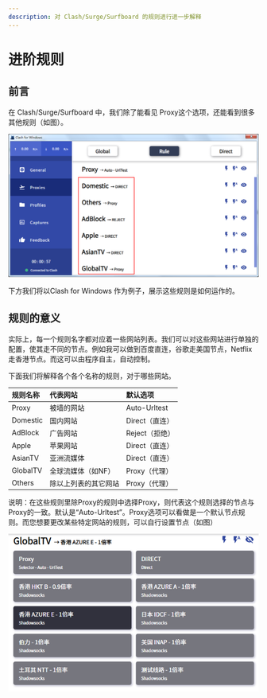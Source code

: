 ```yaml
---
description: 对 Clash/Surge/Surfboard 的规则进行进一步解释
---
```


# 进阶规则

## 前言

在 Clash/Surge/Surfboard 中，我们除了能看见 Proxy这个选项，还能看到很多其他规则（如图）。

![](../.gitbook/assets/snipaste_2019-05-29_11-06-36.png)

下方我们将以Clash for Windows 作为例子，展示这些规则是如何运作的。

## 规则的意义

实际上，每一个规则名字都对应着一些网站列表。我们可以对这些网站进行单独的配置，使其走不同的节点。例如我可以做到百度直连，谷歌走美国节点，Netflix走香港节点。而这可以由程序自主，自动控制。

下面我们将解释各个各个名称的规则，对于哪些网站。

| 规则名称 | 代表网站 | 默认选项 |
| :--- | :--- | :--- |
| Proxy | 被墙的网站 | Auto-Urltest |
| Domestic | 国内网站 | Direct（直连） |
| AdBlock | 广告网站 | Reject（拒绝） |
| Apple | 苹果网站 | Direct（直连） |
| AsianTV | 亚洲流媒体 | Direct（直连） |
| GlobalTV | 全球流媒体（如NF） | Proxy（代理） |
| Others | 除以上列表的其它网站 | Proxy（代理） |

说明：在这些规则里除Proxy的规则中选择Proxy，则代表这个规则选择的节点与Proxy的一致。默认是“Auto-Urltest”。Proxy选项可以看做是一个默认节点规则。而您想要更改某些特定网站的规则，可以自行设置节点（如图）

![&#x6211;&#x9009;&#x62E9;&#x8BA9;&#x5168;&#x7403;&#x6D41;&#x5A92;&#x4F53;&#x901A;&#x8FC7;AzureE&#x8282;&#x70B9;&#xFF0C;&#x800C;&#x975E;&#x9075;&#x5FAA;&#x9ED8;&#x8BA4;Proxy&#x89C4;&#x5219;](../.gitbook/assets/snipaste_2019-05-29_11-16-48.png)

